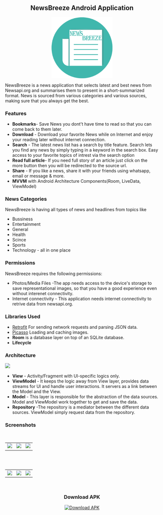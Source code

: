 <h2 align="center">NewsBreeze Android Application</h2> 
<p align="center">
<img align="center" alt="logo" width="200px" height="200px" src="app/src/main/res/mipmap-xhdpi/app_icon.png" /></p>
NewsBreeze is a news application that selects latest and best news from Newsapi.org and summarises them to present in a short-summarized format. News is sourced from various categories and various sources, making sure that you always get the best.

### Features

- **Bookmarks**- Save News you dont't have time to read so that you can come back to them later.
- **Download**  - Download your favorite News while on Internet and enjoy your reading later without internet connection.
- **Search**    -  The latest news list has a search by title feature. Search lets you find any news by simply typing in a keyword in the search box. Easy access to your favorite topics of intrest via the search option
- **Read full article**- If you need full story of an article just click on the more button then you will be redirected to the source url.
- **Share**   - If you like a news, share it with your friends using whatsapp, email or message & more.
- **MVVM** with Android Architecture Components(Room, LiveData, ViewModel)


### News Categories
   NewsBreeze is having all types of news and headlines from topics like 
   - Bussiness
   - Entertainment
   - General
   - Health
   - Scince
   - Sports
   - Technology - all in one place

### Permissions
NewsBreeze requires the following permissions:
- Photos/Media Files    -The app needs access to the device's storage to save representational images, so that you have a good experience even without interenet connectivity.
- Internet connectivity - This application needs internet connectivity to retrive data from newsapi.org.

### Libraries Used
- [Retrofit](http://square.github.io/retrofit/) For sending network requests and parsing JSON data.
- [Picasso](https://square.github.io/picasso/) Loading and caching images.
- **Room** is a database layer on top of an SQLite database.
- **Lifecycle**

### Architecture
<img src="https://user-images.githubusercontent.com/52503391/124106194-9c215a80-da81-11eb-8cec-2b9ab8f7192a.png"/>

- **View** - Activity/Fragment with UI-specific logics only.
- **ViewModel** - It keeps the logic away from View layer, provides data streams for UI and handle user interactions. It servers as a link between the Model and the View.
- **Model** - This layer is responsible for the abstraction of the data sources. Model and ViewModel work together to get and save the data.
- **Repository** -The repository is a mediator between the different data sources. ViewModel simply request data from the repository.


### Screenshots
</br>
<div align="center">
   <table align="center" border="0" >
  <tr>
    <td>
<img width="360"
src="https://user-images.githubusercontent.com/52503391/122374994-76279080-cf80-11eb-9cc8-1b5339b6da5d.jpg"/>
       <td> <img width="360"
src="https://user-images.githubusercontent.com/52503391/122375143-97887c80-cf80-11eb-891f-2d0fe48e014d.jpg"/></td>
       <td><img width="360"
src="https://user-images.githubusercontent.com/52503391/122375067-86d80680-cf80-11eb-9eaa-ec64ba9be941.jpg"/>
    </td>
  </table>
  </div>
</br>
<div align="center">
  <table align="center" border="0" >
  <tr>
    <td> <img width="360"
src="https://user-images.githubusercontent.com/52503391/122375218-a53e0200-cf80-11eb-8ae6-7e63ef535727.jpg"/></td>
     <td> <img width="360"
src="https://user-images.githubusercontent.com/52503391/122374778-47111f00-cf80-11eb-8a6d-84baaf5146e0.jpg"/></td>
     <td> <img width="360"
src="https://user-images.githubusercontent.com/52503391/122374862-58f2c200-cf80-11eb-810c-1fb140356b6b.jpg"/></td>
  </tr>
</table>
  </div>
</br>

<h3 align="center">Download APK</h3>
<p align="center">
<a href='https://github.com/dhaneshchappidi/NewsBreeze/raw/master/app-release.apk'><img alt='Download APK' width="100px" height="100px" src='https://www.oiml.org/en/ressources/icons/download-button.jpg/image'/></a>
</p></a>


